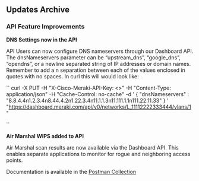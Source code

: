 ## Updates Archive

### API Feature Improvements
**DNS Settings now in the API**

API Users can now configure DNS nameservers through our Dashboard API. The dnsNameservers parameter can be “upstream_dns”, “google_dns”, “opendns”, or a newline separated string of IP addresses or domain names. Remember to add a n separation between each of the values enclosed in quotes with no spaces.
In curl this will would look like:

``
curl -X PUT -H "X-Cisco-Meraki-API-Key: <<redacted>>" -H "Content-Type: application/json" -H "Cache-Control: no-cache" -d 
' {
      "dnsNameservers"  :   "8.8.4.4n1.2.3.4n8.44.4.2n1.22.3.4n11.1.1.3n11.111.1.1n111.22.11.33"
  } ' 
"https://dashboard.meraki.com/api/v0/networks/L_11112222333444/vlans/1"

``

**Air Marshal WIPS added to API**

Air Marshal scan results are now available via the Dashboard API. This enables separate applications to monitor for rogue and neighboring access points.

Documentation is available in the [Postman Collection](http://postman.meraki.com)

